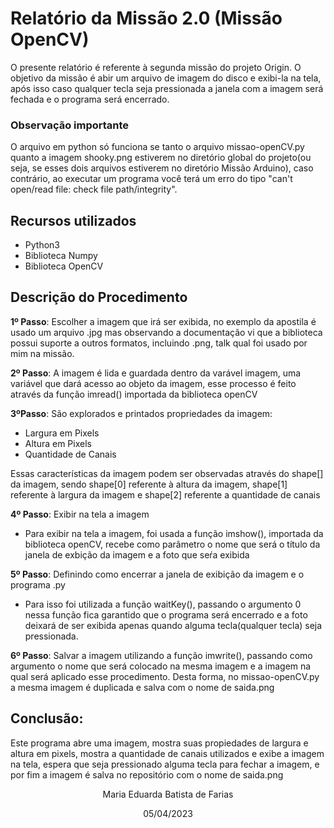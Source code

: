 # Relatório da Missão 2.0 (Missão OpenCV)
O presente relatório é referente à segunda missão do projeto Origin. O objetivo da missão é abir um arquivo de imagem do disco e exibi-la na tela, após isso caso qualquer tecla seja pressionada a janela com a imagem será fechada e o programa será encerrado.

### Observação importante
O arquivo em python só funciona se tanto o arquivo missao-openCV.py quanto a imagem shooky.png estiverem no diretório global do projeto(ou seja, se esses dois arquivos estiverem no diretório Missão Arduino), caso contrário, ao executar um programa você terá um erro do tipo "can't open/read file: check file path/integrity".

## Recursos utilizados
- Python3
- Biblioteca Numpy
- Biblioteca OpenCV

## Descrição do Procedimento

**1º Passo**: Escolher a imagem que irá ser exibida, no exemplo da apostila é usado um arquivo .jpg mas observando a documentação vi que a biblioteca possui suporte a outros formatos, incluindo .png, talk qual foi usado por mim na missão.

**2º Passo**: A imagem é lida e guardada dentro da varável imagem, uma variável que dará acesso ao objeto da imagem, esse processo é feito através da função imread() importada da biblioteca openCV

**3ºPasso**: São explorados e printados propriedades da imagem:
- Largura em Pixels
- Altura em Pixels
- Quantidade de Canais

Essas características da imagem podem ser observadas através do shape[] da imagem, sendo shape[0] referente à altura da imagem, shape[1] referente à largura da imagem e shape[2] referente a quantidade de canais

**4º Passo**: Exibir na tela a imagem
- Para exibir na tela a imagem, foi usada a função imshow(), importada da biblioteca openCV, recebe como parâmetro o nome que será o título da janela de exbição da imagem e a foto que seŕa exibida

**5º Passo**: Definindo como encerrar a janela de exibição da imagem e o programa .py
- Para isso foi utilizada a função waitKey(), passando o argumento 0 nessa função fica garantido que o programa será encerrado e a foto deixará de ser exibida apenas quando alguma tecla(qualquer tecla) seja pressionada.

**6º Passo**: Salvar a imagem utilizando a função imwrite(), passando como argumento o nome que será colocado na mesma imagem e a imagem na qual será aplicado esse procedimento. Desta forma, no missao-openCV.py a mesma imagem é duplicada e salva com o nome de saida.png

## Conclusão:
Este programa abre uma imagem, mostra suas propiedades de largura e altura em pixels, mostra a quantidade de canais utilizados e exibe a imagem na tela, espera que seja pressionado alguma tecla para fechar a imagem, e por fim a imagem é salva no repositório com o nome de saida.png



<p align="center"> Maria Eduarda Batista de Farias</p>
<p align="center"> 05/04/2023</p>
